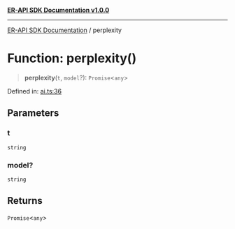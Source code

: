 [**ER-API SDK Documentation v1.0.0**](../README.md)

***

[ER-API SDK Documentation](../globals.md) / perplexity

# Function: perplexity()

> **perplexity**(`t`, `model`?): `Promise`\<`any`\>

Defined in: [ai.ts:36](https://github.com/ErBots/Er-Api-Sdk/blob/d22ccb9660609171ce2e445efde8af74d36b3c66/src/ai.ts#L36)

## Parameters

### t

`string`

### model?

`string`

## Returns

`Promise`\<`any`\>
